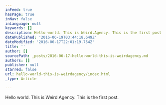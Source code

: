 ```yaml
---
inFeed: true
hasPage: true
inNav: false
inLanguage: null
keywords: []
description: Hello world. This is Weird.Agency. This is the first post.
datePublished: '2016-06-19T03:44:18.649Z'
dateModified: '2016-06-17T22:01:19.754Z'
title: ''
author: []
sourcePath: _posts/2016-06-17-hello-world-this-is-weirdagency.md
authors: []
publisher: null
starred: false
url: hello-world-this-is-weirdagency/index.html
_type: Article

---
```

Hello world. This is Weird.Agency. This is the first post.